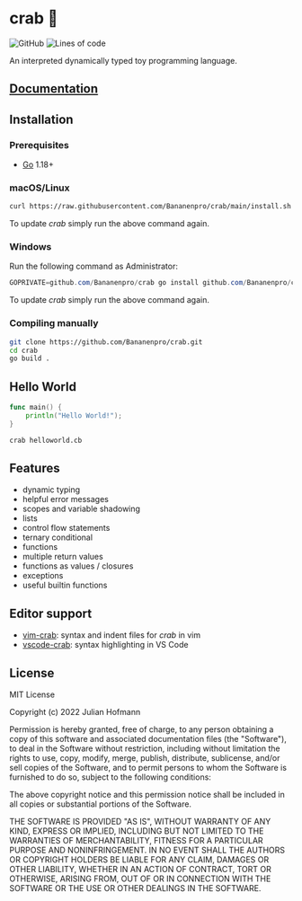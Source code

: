 # crab 🦀

![GitHub](https://img.shields.io/github/license/Bananenpro/crab)
![Lines of code](https://img.shields.io/tokei/lines/github/Bananenpro/crab)

An interpreted dynamically typed toy programming language.

## [Documentation](https://github.com/Bananenpro/crab/blob/main/DOCUMENTATION.md)

## Installation

### Prerequisites

- [Go](https://go.dev/) 1.18+

### macOS/Linux

```sh
curl https://raw.githubusercontent.com/Bananenpro/crab/main/install.sh | bash
```

To update _crab_ simply run the above command again.

### Windows

Run the following command as Administrator:

```powershell
GOPRIVATE=github.com/Bananenpro/crab go install github.com/Bananenpro/crab@latest
```

To update _crab_ simply run the above command again.

### Compiling manually

```sh
git clone https://github.com/Bananenpro/crab.git
cd crab
go build .
```

## Hello World

```go
func main() {
    println("Hello World!");
}
```

```sh
crab helloworld.cb
```

## Features

- dynamic typing
- helpful error messages
- scopes and variable shadowing
- lists
- control flow statements
- ternary conditional
- functions
- multiple return values
- functions as values / closures
- exceptions
- useful builtin functions

## Editor support

- [vim-crab](https://github.com/Bananenpro/vim-crab): syntax and indent files for _crab_ in vim
- [vscode-crab](https://github.com/Bananenpro/vscode-crab): syntax highlighting in VS Code

## License

MIT License

Copyright (c) 2022 Julian Hofmann

Permission is hereby granted, free of charge, to any person obtaining a copy
of this software and associated documentation files (the "Software"), to deal
in the Software without restriction, including without limitation the rights
to use, copy, modify, merge, publish, distribute, sublicense, and/or sell
copies of the Software, and to permit persons to whom the Software is
furnished to do so, subject to the following conditions:

The above copyright notice and this permission notice shall be included in all
copies or substantial portions of the Software.

THE SOFTWARE IS PROVIDED "AS IS", WITHOUT WARRANTY OF ANY KIND, EXPRESS OR
IMPLIED, INCLUDING BUT NOT LIMITED TO THE WARRANTIES OF MERCHANTABILITY,
FITNESS FOR A PARTICULAR PURPOSE AND NONINFRINGEMENT. IN NO EVENT SHALL THE
AUTHORS OR COPYRIGHT HOLDERS BE LIABLE FOR ANY CLAIM, DAMAGES OR OTHER
LIABILITY, WHETHER IN AN ACTION OF CONTRACT, TORT OR OTHERWISE, ARISING FROM,
OUT OF OR IN CONNECTION WITH THE SOFTWARE OR THE USE OR OTHER DEALINGS IN THE
SOFTWARE.
